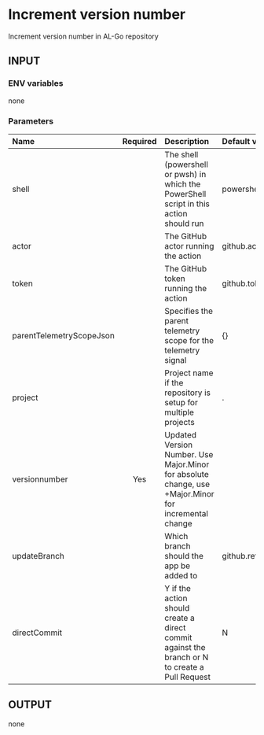 # Increment version number
Increment version number in AL-Go repository

## INPUT

### ENV variables
none

### Parameters
| Name | Required | Description | Default value |
| :-- | :-: | :-- | :-- |
| shell | | The shell (powershell or pwsh) in which the PowerShell script in this action should run | powershell |
| actor | | The GitHub actor running the action | github.actor |
| token | | The GitHub token running the action | github.token |
| parentTelemetryScopeJson | | Specifies the parent telemetry scope for the telemetry signal | {} |
| project | | Project name if the repository is setup for multiple projects | . |
| versionnumber | Yes | Updated Version Number. Use Major.Minor for absolute change, use +Major.Minor for incremental change | |
| updateBranch | | Which branch should the app be added to | github.ref_name |
| directCommit | | Y if the action should create a direct commit against the branch or N to create a Pull Request | N |

## OUTPUT
none
